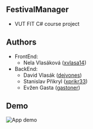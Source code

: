 
## FestivalManager
 - VUT FIT C# course project
## Authors
 - FrontEnd: 
	 - Nela Vlasáková ([xvlasa14](https://github.com/xvlasa14))
 - BackEnd:
	 - David Vlasák ([dejvones](https://github.com/dejvones))
	 - Stanislav Přikryl ([xprikr33](https://github.com/xprikr33))
	 - Evžen Gasta ([gastoner](https://github.com/gastoner))

## Demo
![App demo](https://i.imgur.com/58eEyOF.gif)
